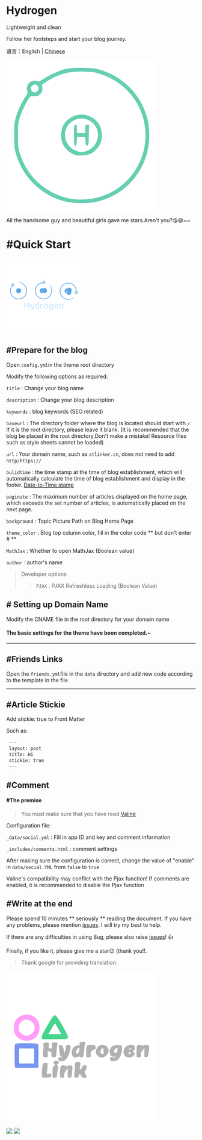 # Hydrogen
Lightweight and clean

Follow her footsteps and start your blog journey.

语言：English | [Chinese](README.md)

![hydrogen](/theme/logo-h.svg)

All the handsome guy and beautiful girls gave me stars.Aren't you?:kissing_heart::laughing:~~

# #Quick Start

![hydrogen](/theme/a-h.png)

## #Prepare for the blog

Open `config.yml`in the theme root directory

Modify the following options as required:

`title` : Change your blog name

`description` : Change your blog description

`keywords` : blog keywords (SEO related)

`baseurl` : The directory folder where the blog is located should start with `/`. If it is the root directory, please leave it blank. (It is recommended that the blog be placed in the root directory,Don't make a mistake! Resource files such as style sheets cannot be loaded)

`url` : Your domain name, such as `atlinker.cn`, does not need to add `http/https://`

`bulidtime` :  the time stamp at the time of blog establishment, which will automatically calculate the time of blog establishment and display in the footer. [Date-to-Time stamp](https://tool.lu/timestamp/)

`paginate` : The maximum number of articles displayed on the home page, which exceeds the set number of articles, is automatically placed on the next page.

`background` : Topic Picture Path on Blog Home Page

`theme_color` : Blog top column color, fill in the color code ** but don't enter # **

`MathJax` : Whether to open MathJax (Boolean value)

`author` : author's name

> Developer options
>> `PJAX` : PJAX Refreshless Loading (Boolean Value)

## # Setting up Domain Name

Modify the CNAME file in the root directory for your domain name

#### The basic settings for the theme have been completed.~

---

## #Friends Links

Open the `friends.yml`file in the `data` directory and add new code according to the template in the file.


---

## #Article Stickie

Add stickie: true to Front Matter

Such as:

```
 ---
 layout: post
 title: Hi
 stickie: true
 ---
```

## #Comment

#### #The premise

> You must make sure that you have read [Valine](https://valine.js.org/quickstart.html)

Configuration file:

`_data/social.yml` :  Fill in app ID and key and comment information

`_includes/comments.html` : comment settings

After making sure the configuration is correct, change the value of "enable" in `data/social.YML` from `false` to `true`

Valine's compatibility may conflict with the Pjax function! If comments are enabled, it is recommended to disable the Pjax function

## #Write at the end

Please spend 10 minutes ** seriously ** reading the document. If you have any problems, please mention [issues](https://github.com/link9596/hydrogen/issues/new). I will try my best to help.

If there are any difficulties in using Bug, please also raise [issues](https://github.com/link9596/hydrogen/issues/new)! :+1:

Finally, if you like it, please give me a star:wink: (thank you!!.

> Thank google for providing translation.

![hydrogen](/theme/author.svg)

![](https://img.shields.io/github/repo-size/link9596/hydrogen?color=%23F8BBD0)
![](https://img.shields.io/github/release/link9596/hydrogen?color=%235C6BC0&label=Version)
